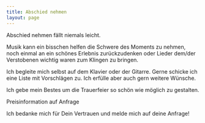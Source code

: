 ```yaml
---
title: Abschied nehmen
layout: page
---
```


Abschied nehmen fällt niemals leicht.

Musik kann ein bisschen helfen die Schwere des Moments zu nehmen, noch einmal an ein schönes Erlebnis zurückzudenken oder Lieder dem/der Verstobenen wichtig waren zum Klingen zu bringen.

Ich begleite mich selbst auf dem Klavier oder der Gitarre. Gerne schicke ich eine Liste mit Vorschlägen zu. Ich erfülle aber auch gern weitere Wünsche.

Ich gebe mein Bestes um die Trauerfeier so schön wie möglich zu gestalten.

Preisinformation auf Anfrage

Ich bedanke mich für Dein Vertrauen und melde mich auf deine Anfrage!